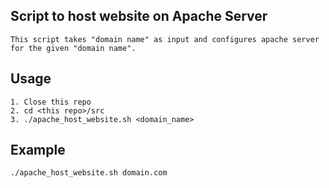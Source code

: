 ## Script to host website on Apache Server

	This script takes "domain name" as input and configures apache server for the given "domain name".


## Usage

	1. Close this repo 
	2. cd <this repo>/src
	3. ./apache_host_website.sh <domain_name>

## Example

	./apache_host_website.sh domain.com



